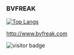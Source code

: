 ### BVFREAK
[![Top Langs](https://github-readme-stats.vercel.app/api/top-langs/?username=BVFreak&langs_count=10&layout=compact)](https://github.com/anuraghazra/github-readme-stats)

http://www.bvfreak.com


![visitor badge](https://visitor-badge.glitch.me/badge?page_id=BVFreak.visitor-badge)
